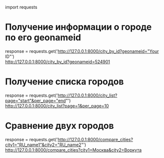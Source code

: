 import requests

# Получение информации о городе по его geonameid
response = requests.get('http://127.0.0.1:8000/city_by_id?geonameid="Your ID"') \
http://127.0.0.1:8000/city_by_id?geonameid=524901

# Получение списка городов
response = requests.get('http://127.0.0.1:8000/city_list?page="start"&per_page="end"') \
http://127.0.0.1:8000/city_list?page=1&per_page=10

# Сравнение двух городов
response = requests.get('http://127.0.0.1:8000/compare_cities?city1="RU_name1"&city2="RU_name2"') \
http://127.0.0.1:8000/compare_cities?city1=Москва&city2=Воркута